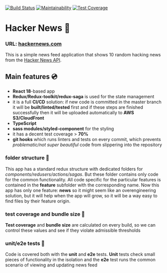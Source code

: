 [![Build Status](https://app.travis-ci.com/auxfix/hacker_news.svg?branch=master)](https://app.travis-ci.com/auxfix/hacker_news) [![Maintainability](https://api.codeclimate.com/v1/badges/f7e260f915e6f0476fbb/maintainability)](https://codeclimate.com/github/auxfix/hacker_news/maintainability) [![Test Coverage](https://api.codeclimate.com/v1/badges/f7e260f915e6f0476fbb/test_coverage)](https://codeclimate.com/github/auxfix/hacker_news/test_coverage)

# Hacker News :floppy_disk:

### URL: [hackernews.com](https://hacker-news-qxkbz18gn-auxfix.vercel.app)

This is a simple news feed application that shows 10 random hacking news from the [Hacker News API](https://github.com/HackerNews/API).

## Main features :cd:

- **React 18**-based app
- **Redux/Redux-toolkit/redux-saga** is used for the state management
- it is a full **CI/CD** solution: if new code is committed in the master branch it will be **built/linted/tested** first and if these steps are finished successfully then it will be uploaded automatically to **AWS S3/CloudFront**
- **TypeScript**
- **sass modules/styled-component** for the styling
- it has a decent test coverage > **70%**
- **git hooks** which runs linters and tests on every commit, which prevents _problematic/not super beautiful_ code from slippering into the repository

### folder structure :file_folder:

This app has a standard redux structure with dedicated folders for _components/redusers/actions/sagas_. But these folder contains only code for the common functionality. All code specific for the particular features is contained in the **feature** subfolder with the corresponding name. Now this app has only one feature: **news** so it might seem like an overengineering solution, but it will help when the app will grow, so it will be a way easy to find files by their feature origin.

### test coverage and bundle size :microscope:

**Test coverage** and **bundle size** are calculated on every build, so we can control these values and see if they violate admissible thresholds

### unit/e2e tests :test_tube:

Code is covered both with the **unit** and **e2e** tests. **Unit** tests check small pieces of functionality in the isolation and the **e2e** test runs the common scenario of viewing and updating news feed

